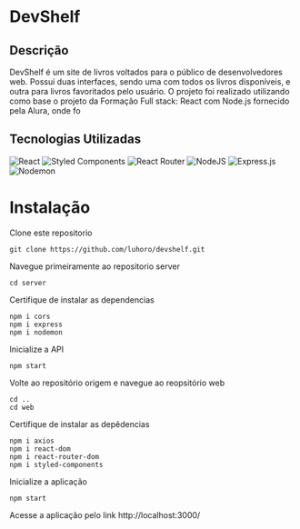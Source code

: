 # DevShelf

## Descrição
DevShelf é um site de livros voltados para o público de desenvolvedores web. Possui duas interfaces, sendo uma com todos os livros disponíveis, e outra para livros favoritados pelo usuário.
O projeto foi realizado utilizando como base o projeto da Formação Full stack: React com Node.js fornecido pela Alura, onde fo

## Tecnologias Utilizadas
![React](https://img.shields.io/badge/react-%2320232a.svg?style=for-the-badge&logo=react&logoColor=%2361DAFB)
![Styled Components](https://img.shields.io/badge/styled--components-DB7093?style=for-the-badge&logo=styled-components&logoColor=white)
![React Router](https://img.shields.io/badge/React_Router-CA4245?style=for-the-badge&logo=react-router&logoColor=white)
![NodeJS](https://img.shields.io/badge/node.js-6DA55F?style=for-the-badge&logo=node.js&logoColor=white)
![Express.js](https://img.shields.io/badge/express.js-%23404d59.svg?style=for-the-badge&logo=express&logoColor=%2361DAFB)
![Nodemon](https://img.shields.io/badge/NODEMON-%23323330.svg?style=for-the-badge&logo=nodemon&logoColor=%BBDEAD)

# Instalação

Clone este repositorio
```
git clone https://github.com/luhoro/devshelf.git
```
Navegue primeiramente ao repositorio server
```
cd server
```
Certifique de instalar as dependencias
```
npm i cors 
npm i express
npm i nodemon
```

Inicialize a API
```
npm start
```
Volte ao repositório origem e navegue ao reopsitório web
```
cd ..
cd web
```
Certifique de instalar as depêdencias
```
npm i axios  
npm i react-dom 
npm i react-router-dom
npm i styled-components
```
Inicialize a aplicação
```
npm start
```

Acesse a aplicação pelo link http://localhost:3000/
